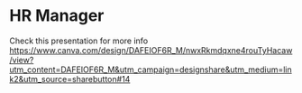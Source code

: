 # HR Manager
Check this presentation for more info
https://www.canva.com/design/DAFEIOF6R_M/nwxRkmdqxne4rouTyHacaw/view?utm_content=DAFEIOF6R_M&utm_campaign=designshare&utm_medium=link2&utm_source=sharebutton#14
